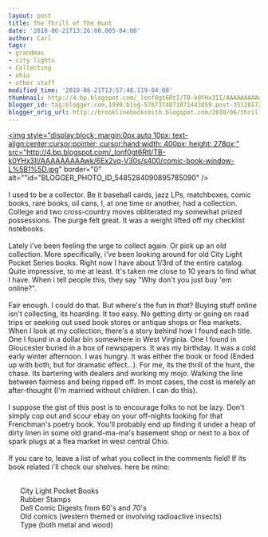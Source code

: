 ```yaml
---
layout: post
title: The Thrill of The Hunt
date: '2010-06-21T13:26:00.005-04:00'
author: Carl
tags:
- grandmas
- city lights
- Collecting
- ohio
- other stuff
modified_time: '2010-06-21T13:57:48.119-04:00'
thumbnail: http://4.bp.blogspot.com/_lonf0gt6RtI/TB-k0YHx3II/AAAAAAAAAwk/6Ex2vq-V30s/s72-c/comic-book-window-L%5B1%5D.jpg
blogger_id: tag:blogger.com,1999:blog-5767374071871443859.post-3512817221065385067
blogger_orig_url: http://brooklinebooksmith.blogspot.com/2010/06/thrill-of-hunt.html
---
```


<a href="http://4.bp.blogspot.com/_lonf0gt6RtI/TB-k0YHx3II/AAAAAAAAAwk/6Ex2vq-V30s/s1600/comic-book-window-L%5B1%5D.jpg"><img style="display:block; margin:0px auto 10px; text-align:center;cursor:pointer; cursor:hand;width: 400px; height: 278px;" src="http://4.bp.blogspot.com/_lonf0gt6RtI/TB-k0YHx3II/AAAAAAAAAwk/6Ex2vq-V30s/s400/comic-book-window-L%5B1%5D.jpg" border="0" alt=""id="BLOGGER_PHOTO_ID_5485284090895785090" /></a><br /><br />I used to be a collector. Be it baseball cards, jazz LPs, matchboxes, comic books, rare books, oil cans, I, at one time or another, had a collection. College and two cross-country moves obliterated my somewhat prized possessions. The purge felt great. It was a weight lifted off my checklist notebooks. <br /><br />Lately i've been feeling the urge to collect again. Or pick up an old collection. More specifically, i've been looking around for old City Light Pocket Series books. Right now I have about 1/3rd of the entire catalog. Quite impressive, to me at least. It's taken me close to 10 years to find what I have. When i tell people this, they say "Why don't you just buy 'em online?".<br /><br />Fair enough. I could do that. But where's the fun in <i>that</i>? Buying stuff online isn't collecting, its hoarding. It too easy. No getting dirty or going on road trips or seeking out used book stores or antique shops or flea markets. When I look at my collection, there's a story behind how I found each title. One I found in a dollar bin somewhere in West Virginia. One I found in Gloucester buried in a box of newspapers. It was my birthday. It was a cold early winter afternoon. I was hungry. It was either the book or food (Ended up with both, but for dramatic effect...). For me, its the thrill of the hunt, the chase. Its bartering with dealers and working my mojo. Walking the line between fairness and being ripped off. In most cases, the cost is merely an after-thought (I'm married without children. I can do this). <br /><br />I suppose the gist of this post is to encourage folks to not be lazy. Don't simply cop out and scour ebay on your off-nights looking for that Frenchman's poetry book. You'll probably end up finding it under a heap of dirty linen in some old grand-ma-ma's basement shop or next to a box of spark plugs at a flea market in west central Ohio. <br /><br />If you care to, leave a list of what you collect in the comments field! If its book related i'll check our shelves. here be mine:<ul><br />City Light Pocket Books<br />Rubber Stamps<br />Dell Comic Digests from 60's and 70's<br />Old comics (western themed or involving radioactive insects)<br />Type (both metal and wood)<br /></ul>